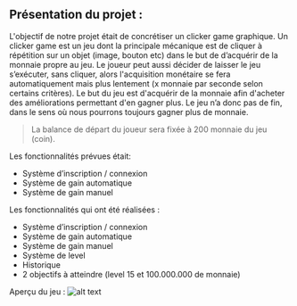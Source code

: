 ## Présentation du projet :
L'objectif de notre projet était de concrétiser un clicker game graphique. Un clicker game est
un jeu dont la principale mécanique est de cliquer à répétition sur un objet (image, bouton etc) dans le
but de d’acquérir de la monnaie propre au jeu. Le joueur peut aussi décider de laisser le jeu s’exécuter,
sans cliquer, alors l'acquisition monétaire se fera automatiquement mais plus lentement (x monnaie
par seconde selon certains critères). Le but du jeu est d'acquérir de la monnaie afin d'acheter des
améliorations permettant d'en gagner plus. Le jeu n’a donc pas de fin, dans le sens où nous pourrons
toujours gagner plus de monnaie.

> La balance de départ du joueur sera fixée à 200 monnaie du jeu (coin).

Les fonctionnalités prévues était:

 - Système d’inscription / connexion
 - Système de gain automatique
 - Système de gain manuel
 

Les fonctionnalités qui ont été réalisées :

 - Système d’inscription / connexion
 - Système de gain automatique
 - Système de gain manuel
 - Système de level
 - Historique
 - 2 objectifs à atteindre (level 15 et 100.000.000 de monnaie)
 
 Aperçu du jeu :
![alt text](https://github.com/Namysh/clicker-game.py/blob/master/aperçu.png"apercu")

